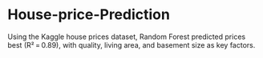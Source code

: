 # House-price-Prediction
Using the Kaggle house prices dataset, Random Forest predicted prices best (R² = 0.89), with quality, living area, and basement size as key factors.
